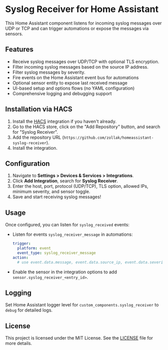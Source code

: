 # Syslog Receiver for Home Assistant

This Home Assistant component listens for incoming syslog messages over UDP or TCP and can trigger automations or expose the messages via sensors.

## Features

- Receive syslog messages over UDP/TCP with optional TLS encryption.
- Filter incoming syslog messages based on the source IP address.
- Filter syslog messages by severity.
- Fire events on the Home Assistant event bus for automations
- Optional sensor entity to expose last received message
- UI-based setup and options flows (no YAML configuration)
- Comprehensive logging and debugging support

## Installation via HACS

1. Install the [HACS](https://hacs.xyz/) integration if you haven't already.
2. Go to the HACS store, click on the "Add Repository" button, and search for "Syslog Receiver".
3. Add the repository URL (`https://github.com/zollak/homeassistant-syslog-receiver`).
4. Install the integration.

## Configuration

1. Navigate to **Settings > Devices & Services > Integrations**.
2. Click **Add Integration**, search for **Syslog Receiver**.
3. Enter the host, port, protocol (UDP/TCP), TLS option, allowed IPs, minimum severity, and sensor toggle.
4. Save and start receiving syslog messages!

## Usage

Once configured, you can listen for `syslog_received` events:

- Listen for events `syslog_receiver_message` in automations:

  ```yaml
  trigger:
    platform: event
    event_type: syslog_receiver_message
  action:
    # use event.data.message, event.data.source_ip, event.data.severity
  ```
- Enable the sensor in the integration options to add `sensor.syslog_receiver_<entry_id>`.

## Logging

Set Home Assistant logger level for `custom_components.syslog_receiver` to `debug` for detailed logs.

## License

This project is licensed under the MIT License. See the [LICENSE](./LICENSE) file for more details.